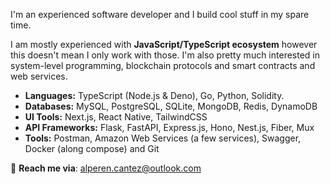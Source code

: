 
I'm an experienced software developer and I build cool stuff in my spare time.

<!--
**alperencantez/alperencantez** is a ✨ _special_ ✨ repository because its `README.md` (this file) appears on your GitHub profile.

Here are some ideas to get you started:

- 🔭 I’m currently working on ...
- 🌱 I’m currently learning ...
- 👯 I’m looking to collaborate on ...
- 🤔 I’m looking for help with ...
- 💬 Ask me about ...
- 📫 How to reach me: ...
- 😄 Pronouns: ...
- ⚡ Fun fact: ...
-->

I am mostly experienced with <b>JavaScript/TypeScript ecosystem</b> however this doesn't mean I only work with those.
I'm also pretty much interested in system-level programming, blockchain protocols and smart contracts and web services.
- **Languages:** TypeScript (Node.js & Deno), Go, Python, Solidity.
- **Databases:** MySQL, PostgreSQL, SQLite, MongoDB, Redis, DynamoDB
- **UI Tools:** Next.js, React Native, TailwindCSS
- **API Frameworks:** Flask, FastAPI, Express.js, Hono, Nest.js, Fiber, Mux
- **Tools:** Postman, Amazon Web Services (a few services), Swagger, Docker (along compose) and Git

     
📩  <b>Reach me via</b>: alperen.cantez@outlook.com

